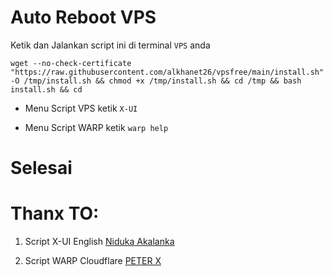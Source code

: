 # Auto Reboot VPS

Ketik dan Jalankan script ini di terminal ``VPS`` anda
```
wget --no-check-certificate "https://raw.githubusercontent.com/alkhanet26/vpsfree/main/install.sh" -O /tmp/install.sh && chmod +x /tmp/install.sh && cd /tmp && bash install.sh && cd
```
- Menu Script VPS ketik ``X-UI``

- Menu Script WARP ketik ``warp help``

# Selesai

# Thanx TO:
1. Script X-UI English [Niduka Akalanka](https://github.com/NidukaAkalanka)

2. Script WARP Cloudflare [PETER X](https://github.com/P3TERX)
